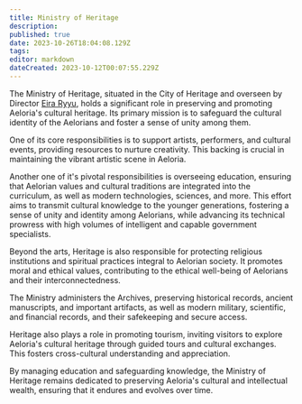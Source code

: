 ```yaml
---
title: Ministry of Heritage
description: 
published: true
date: 2023-10-26T18:04:08.129Z
tags: 
editor: markdown
dateCreated: 2023-10-12T00:07:55.229Z
---
```


The Ministry of Heritage, situated in the City of Heritage and overseen by Director [Eira Ryyu](/reference/character/aelorian/eira-ryyu), holds a significant role in preserving and promoting Aeloria's cultural heritage. Its primary mission is to safeguard the cultural identity of the Aelorians and foster a sense of unity among them.

One of its core responsibilities is to support artists, performers, and cultural events, providing resources to nurture creativity. This backing is crucial in maintaining the vibrant artistic scene in Aeloria.

Another one of it's pivotal responsibilities is overseeing education, ensuring that Aelorian values and cultural traditions are integrated into the curriculum, as well as modern technologies, sciences, and more. This effort aims to transmit cultural knowledge to the younger generations, fostering a sense of unity and identity among Aelorians, while advancing its technical prowress with high volumes of intelligent and capable government specialists. 

Beyond the arts, Heritage is also responsible for protecting religious institutions and spiritual practices integral to Aelorian society. It promotes moral and ethical values, contributing to the ethical well-being of Aelorians and their interconnectedness.

The Ministry administers the Archives, preserving historical records, ancient manuscripts, and important artifacts, as well as modern military, scientific, and financial records, and their safekeeping and secure access.

Heritage also plays a role in promoting tourism, inviting visitors to explore Aeloria's cultural heritage through guided tours and cultural exchanges. This fosters cross-cultural understanding and appreciation.

By managing education and safeguarding knowledge, the Ministry of Heritage remains dedicated to preserving Aeloria's cultural and intellectual wealth, ensuring that it endures and evolves over time.